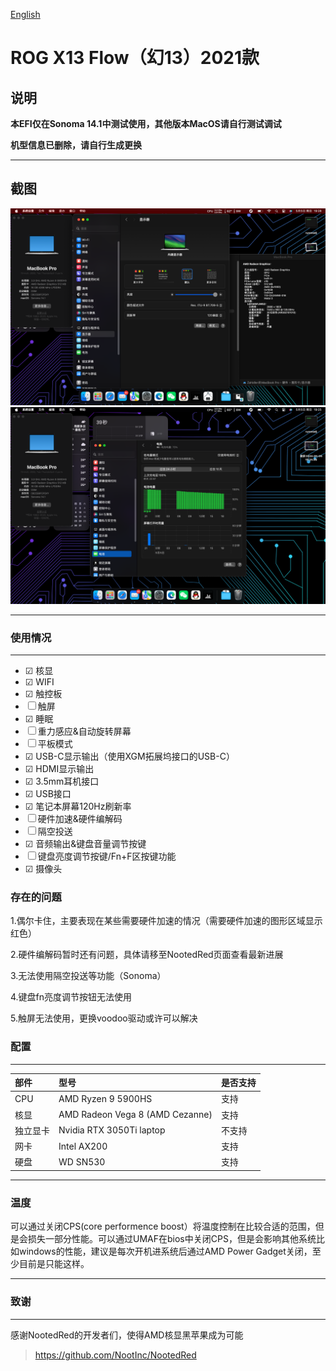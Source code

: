 [English](README_en.md)

# ROG X13 Flow（幻13）2021款

## 说明

**本EFI仅在Sonoma 14.1中测试使用，其他版本MacOS请自行测试调试**

**机型信息已删除，请自行生成更换**

---
## 截图
![overview](Screenshots/systeminfo.png)
![overview](Screenshots/sleep-batteryinfo.png)

---
### 使用情况

---
- &#9745; 核显
- &#9745; WIFI
- &#9745; 触控板
- &#9744; 触屏
- &#9745; 睡眠
- &#9744; 重力感应&自动旋转屏幕
- &#9744; 平板模式
- &#9745; USB-C显示输出（使用XGM拓展坞接口的USB-C）
- &#9745; HDMI显示输出
- &#9745; 3.5mm耳机接口
- &#9745; USB接口
- &#9745; 笔记本屏幕120Hz刷新率
- &#9744; 硬件加速&硬件编解码
- &#9744; 隔空投送
- &#9745; 音频输出&键盘音量调节按键
- &#9744; 键盘亮度调节按键/Fn+F区按键功能
- &#9745; 摄像头

### 存在的问题

1.偶尔卡住，主要表现在某些需要硬件加速的情况（需要硬件加速的图形区域显示红色）

2.硬件编解码暂时还有问题，具体请移至NootedRed页面查看最新进展

3.无法使用隔空投送等功能（Sonoma）

4.键盘fn亮度调节按钮无法使用

5.触屏无法使用，更换voodoo驱动或许可以解决

### 配置

---
部件|型号|是否支持
:-|:-|:-|
CPU|AMD Ryzen 9 5900HS|支持
核显|AMD Radeon Vega 8 (AMD Cezanne)|支持
独立显卡|Nvidia RTX 3050Ti laptop|不支持
网卡|Intel AX200|支持
硬盘|WD SN530|支持

---
### 温度
可以通过关闭CPS(core performence boost）将温度控制在比较合适的范围，但是会损失一部分性能。可以通过UMAF在bios中关闭CPS，但是会影响其他系统比如windows的性能，建议是每次开机进系统后通过AMD Power Gadget关闭，至少目前是只能这样。

---
### 致谢

---
感谢NootedRed的开发者们，使得AMD核显黑苹果成为可能
>https://github.com/NootInc/NootedRed

